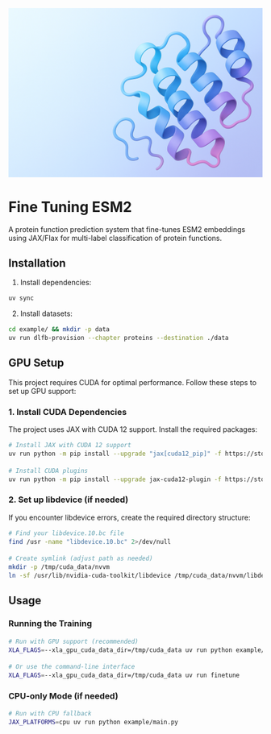 ![Banner](assets/github_banner.png)

# Fine Tuning ESM2

A protein function prediction system that fine-tunes ESM2 embeddings using JAX/Flax for multi-label classification of protein functions.


## Installation

1. Install dependencies:
```bash
uv sync
```

2. Install datasets:
```bash
cd example/ && mkdir -p data
uv run dlfb-provision --chapter proteins --destination ./data
```

## GPU Setup

This project requires CUDA for optimal performance. Follow these steps to set up GPU support:

### 1. Install CUDA Dependencies

The project uses JAX with CUDA 12 support. Install the required packages:

```bash
# Install JAX with CUDA 12 support
uv run python -m pip install --upgrade "jax[cuda12_pip]" -f https://storage.googleapis.com/jax-releases/jax_cuda_releases.html

# Install CUDA plugins
uv run python -m pip install --upgrade jax-cuda12-plugin -f https://storage.googleapis.com/jax-releases/jax_cuda_releases.html
```

### 2. Set up libdevice (if needed)

If you encounter libdevice errors, create the required directory structure:

```bash
# Find your libdevice.10.bc file
find /usr -name "libdevice.10.bc" 2>/dev/null

# Create symlink (adjust path as needed)
mkdir -p /tmp/cuda_data/nvvm
ln -sf /usr/lib/nvidia-cuda-toolkit/libdevice /tmp/cuda_data/nvvm/libdevice
```

## Usage

### Running the Training

```bash
# Run with GPU support (recommended)
XLA_FLAGS=--xla_gpu_cuda_data_dir=/tmp/cuda_data uv run python example/main.py

# Or use the command-line interface
XLA_FLAGS=--xla_gpu_cuda_data_dir=/tmp/cuda_data uv run finetune
```

### CPU-only Mode (if needed)

```bash
# Run with CPU fallback
JAX_PLATFORMS=cpu uv run python example/main.py
```